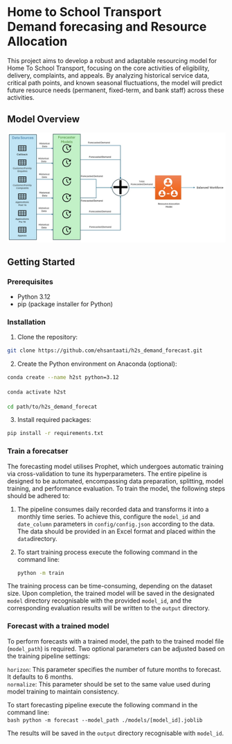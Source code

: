 # Home to School Transport<br> Demand forecasing and Resource Allocation

This project aims to develop a robust and adaptable resourcing model for Home To School Transport, focusing on the core activities of eligibility, delivery, complaints, and appeals. By analyzing historical service data, critical path points, and known seasonal fluctuations, the model will predict future resource needs (permanent, fixed-term, and bank staff) across these activities.


## Model Overview
![Model Overview](assets/Model_Overview.jpg)
## Getting Started

### Prerequisites

* Python 3.12
* pip (package installer for Python)

### Installation

1. Clone the repository:

```bash
git clone https://github.com/ehsantaati/h2s_demand_forecast.git
```
2. Create the Python environment on Anaconda (optional):
```bash
conda create --name h2st python=3.12

conda activate h2st

cd path/to/h2s_demand_forecat
```
3. Install required packages:
```bash
pip install -r requirements.txt
```
### Train a forecatser
The forecasting model utilises Prophet, which undergoes automatic training via cross-validation to tune its hyperparameters. The entire pipeline is designed to be automated, encompassing data preparation, splitting, model training, and performance evaluation. To train the model, the following steps should be adhered to:
1. The pipeline consumes daily recorded data and transforms it into a monthly time series. To achieve this, configure the ```model_id``` and ```date_column``` parameters in ```config/config.json``` according to the data. The data should be provided in an Excel format and placed within the ```data```directory.
2. To start training process execute the following command in the command line:

    ```bash
    python -m train
    ```
The training process can be time-consuming, depending on the dataset size. Upon completion, the trained model will be saved in the designated ```model``` directory recognisable with the provided ```model_id```, and the corresponding evaluation results will be written to the ```output``` directory.
### Forecast with a trained model
To perform forecasts with a trained model, the path to the trained model file (```model_path```) is required. Two optional parameters can be adjusted based on the training pipeline settings:

```horizon```: This parameter specifies the number of future months to forecast. It defaults to 6 months.<br>
```normalize```: This parameter should be set to the same value used during model training to maintain consistency.

To start forecasting pipeline execute the following command in the command line:<br>
    ```bash
    python -m forecast --model_path ./models/[model_id].joblib
    ```

The results will be saved in the ```output``` directory recognisable with ```model_id```.